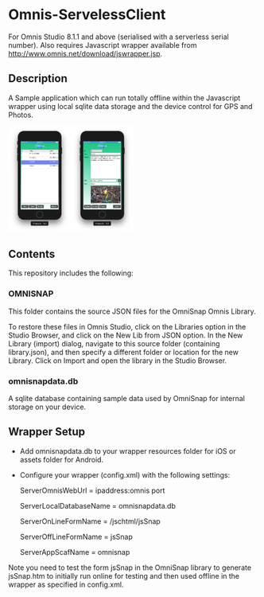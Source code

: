 # Omnis-ServelessClient
For Omnis Studio 8.1.1 and above (serialised with a serverless serial number).
Also requires Javascript wrapper available from http://www.omnis.net/download/jswrapper.jsp.

## Description

A Sample application which can run totally offline within the Javascript wrapper using local sqlite data storage and the device control for GPS and Photos.

<img src="screenshots/omnisnap1.png" width="25%" height="25%" /><img src="screenshots/omnisnap2.png" width="25%" height="25%" />

## Contents

This repository includes the following:

### OMNISNAP

This folder contains the source JSON files for the OmniSnap Omnis Library.

To restore these files in Omnis Studio, click on the Libraries option in the Studio Browser, and click on the New Lib from JSON option. In the New Library (import) dialog, navigate to this source folder (containing library.json), and then specify a different folder or location for the new Library. Click on Import and open the library in the Studio Browser.

### omnisnapdata.db

A sqlite database containing sample data used by OmniSnap for internal storage on your device.

## Wrapper Setup

- Add omnisnapdata.db to your wrapper resources folder for iOS or assets folder for Android.

- Configure your wrapper (config.xml) with the following settings:

  ServerOmnisWebUrl = ipaddress:omnis port
  
  ServerLocalDatabaseName = omnisnapdata.db
  
  ServerOnLineFormName = /jschtml/jsSnap
  
  ServerOffLineFormName = jsSnap
  
  ServerAppScafName = omnisnap

Note you need to test the form jsSnap in the OmniSnap library to generate jsSnap.htm to initially run online for testing and then used offline in the wrapper as specified in config.xml.

